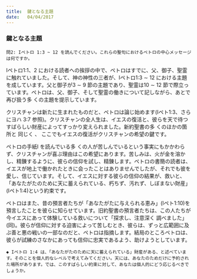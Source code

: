 ```yaml
---
title:  鍵となる主題
date:   04/04/2017
---
```


### 鍵となる主題

`問2: Iペトロ 1:3 ~ 12 を読んでください。これらの聖句におけるペトロの中心メッセージは何ですか。`

 Iペトロ1:1、2 における読者への挨拶の中で、ペトロはすでに、父、御子、聖霊に触れていました。そして、神の神性の三者が、Iペトロ1:3 ∼ 12 における主題を成しています。父と御子が3 ∼ 9 節の主題であり、聖霊は10 ∼ 12 節で際立っています。ペトロは、父、御子、そして聖霊の働きについて記しながら、あとで再び扱う多 くの主題を提示しています。

 クリスチャンは新たに生まれたものだと、ペトロは論じ始めます(Iペト1:3、さらにヨハ 3:7 参照)。クリスチャンの全人生は、イエスの復活と、彼らを天で待つすばらしい財産によってすっかり変えられました。新約聖書の多 くのほかの箇所と 同じく 、 ここでもイエスの復活がクリスチャンの希望の鍵です。

 ペトロの手紙I を読んでいる多 くの人が苦しんでいるという事実にもかかわらず、クリスチャンが喜ぶ理由はこの希望にあります。苦しみは、火が金を溶かし、精錬するように、彼らの信仰を試し、精錬します。ペトロの書簡の読者は、イエスが地上で働かれたときに会ったことはありませんでしたが、それでも彼を愛し、信じています。そして、イエスに対する彼らの信仰の結果が、救いと、「あなたがたのために天に蓄えられている、朽ちず、汚れず、しぼまない財産」(Iペト1:4)という約束です。

 ペトロはまた、昔の預言者たちが「あなたがたに与えられる恵み」(Iペト1:10)を預言したことを彼らに知らせています。旧約聖書の預言者たちは、この人たちが今イエスにあって体験している救いについて「探求し、注意深く 調べました」(同)。彼らが信仰に対する迫害によって苦しむとき、彼らは、ずっと広範囲に及ぶ善と悪の戦いの一部なのだと、ペトロは指摘します。結局のところペトロは、彼らが試練のさなかにあっても信仰に忠実であるよう、助けようとしています。

`◆ Iペトロ 1:4 は、「あなたがたのために天に蓄えられている」財産がある、と述べています。そのことを個人的なレベルで考えてみてください。天には、あなたのためだけに予約された場所があります。では、このすばらしい約束に対して、あなたは個人的にどう応じるべきでしょうか。`
